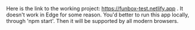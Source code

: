 Here is the link to the working project: https://funbox-test.netlify.app . It doesn't work in Edge for some reason. You'd better to run this app locally, through 'npm start'. Then it will be supported by all modern browsers.
